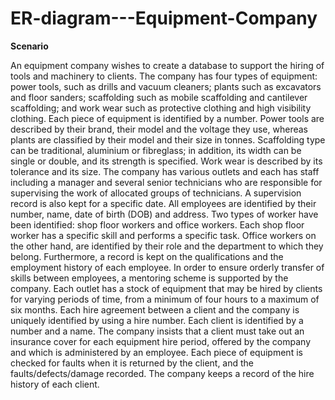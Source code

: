 # ER-diagram---Equipment-Company

**Scenario**

An equipment company wishes to create a database to support the hiring of tools and machinery to
clients. The company has four types of equipment: power tools, such as drills and vacuum cleaners;
plants such as excavators and floor sanders; scaffolding such as mobile scaffolding and cantilever
scaffolding; and work wear such as protective clothing and high visibility clothing. Each piece of
equipment is identified by a number. Power tools are described by their brand, their model and the
voltage they use, whereas plants are classified by their model and their size in tonnes. Scaffolding
type can be traditional, aluminium or fibreglass; in addition, its width can be single or double, and its
strength is specified. Work wear is described by its tolerance and its size.
The company has various outlets and each has staff including a manager and several senior
technicians who are responsible for supervising the work of allocated groups of technicians. A
supervision record is also kept for a specific date.
All employees are identified by their number, name, date of birth (DOB) and address. Two types of
worker have been identified: shop floor workers and office workers. Each shop floor worker has a
specific skill and performs a specific task. Office workers on the other hand, are identified by their role
and the department to which they belong. Furthermore, a record is kept on the qualifications and the
employment history of each employee. In order to ensure orderly transfer of skills between
employees, a mentoring scheme is supported by the company.
Each outlet has a stock of equipment that may be hired by clients for varying periods of time, from a
minimum of four hours to a maximum of six months. Each hire agreement between a client and the
company is uniquely identified by using a hire number. Each client is identified by a number and a
name. The company insists that a client must take out an insurance cover for each equipment hire
period, offered by the company and which is administered by an employee. Each piece of equipment
is checked for faults when it is returned by the client, and the faults/defects/damage recorded. The
company keeps a record of the hire history of each client.
